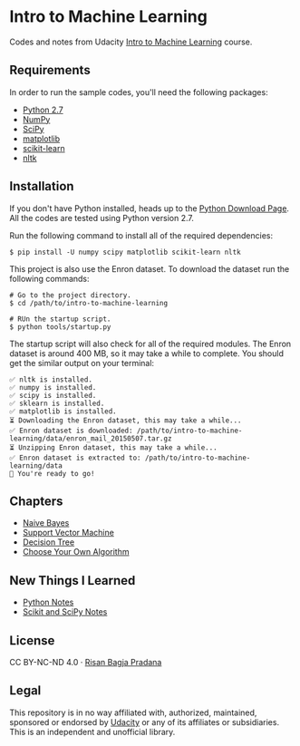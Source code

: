 # Intro to Machine Learning

Codes and notes from Udacity [Intro to Machine Learning](https://eu.udacity.com/course/intro-to-machine-learning--ud120) course.

## Requirements

In order to run the sample codes, you'll need the following packages:

* [Python 2.7](https://www.python.org)
* [NumPy](http://www.numpy.org)
* [SciPy](https://www.scipy.org)
* [matplotlib](https://matplotlib.org)
* [scikit-learn](http://scikit-learn.org)
* [nltk](https://www.nltk.org)

## Installation

If you don't have Python installed, heads up to the [Python Download Page](https://www.python.org/downloads/). All the codes are tested using Python version 2.7.

Run the following command to install all of the required dependencies:

```shell
$ pip install -U numpy scipy matplotlib scikit-learn nltk
```

This project is also use the Enron dataset. To download the dataset run the following commands:

```shell
# Go to the project directory.
$ cd /path/to/intro-to-machine-learning

# RUn the startup script.
$ python tools/startup.py
```

The startup script will also check for all of the required modules. The Enron dataset is around 400 MB, so it may take a while to complete. You should get the similar output on your terminal:

```shell
✅ nltk is installed.
✅ numpy is installed.
✅ scipy is installed.
✅ sklearn is installed.
✅ matplotlib is installed.
⏳ Downloading the Enron dataset, this may take a while...
✅ Enron dataset is downloaded: /path/to/intro-to-machine-learning/data/enron_mail_20150507.tar.gz
⏳ Unzipping Enron dataset, this may take a while...
✅ Enron dataset is extracted to: /path/to/intro-to-machine-learning/data
🎉 You're ready to go!
```

## Chapters

* [Naive Bayes](https://github.com/risan/intro-to-machine-learning/tree/master/naive_bayes#readme)
* [Support Vector Machine](https://github.com/risan/intro-to-machine-learning/tree/master/svm#readme)
* [Decision Tree](https://github.com/risan/intro-to-machine-learning/tree/master/decision_tree#readme)
* [Choose Your Own Algorithm](https://github.com/risan/intro-to-machine-learning/tree/master/choose_your_own_algorithm)

## New Things I Learned

* [Python Notes](https://github.com/risan/intro-to-machine-learning/tree/master/python-notes.md)
* [Scikit and SciPy Notes](https://github.com/risan/intro-to-machine-learning/tree/master/scikit-and-scipy-notes.md)

## License

CC BY-NC-ND 4.0 · [Risan Bagja Pradana](https://risan.io)

## Legal

This repository is in no way affiliated with, authorized, maintained, sponsored or endorsed by [Udacity](https://eu.udacity.com) or any of its affiliates or subsidiaries. This is an independent and unofficial library.
